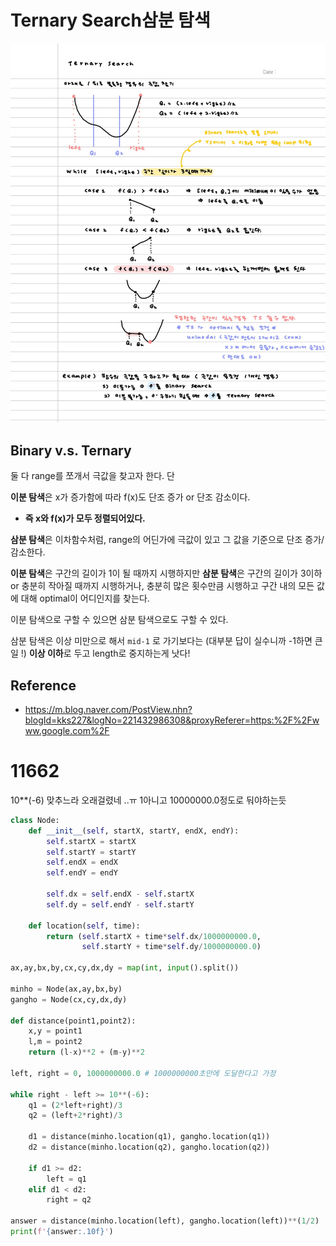 # Ternary Search삼분 탐색



![image-20201113132859472](../fig/image-20201113132859472.png)



## Binary v.s. Ternary

둘 다 range를 쪼개서 극값을 찾고자 한다. 단

**이분 탐색**은 x가 증가함에 따라 f(x)도 단조 증가 or 단조 감소이다.

* **즉 x와 f(x)가 모두 정렬되어있다.**

**삼분 탐색**은 이차함수처럼, range의 어딘가에 극값이 있고 그 값을 기준으로 단조 증가/감소한다.



**이분 탐색**은 구간의 길이가 1이 될 때까지 시행하지만 **삼분 탐색**은 구간의 길이가 3이하 or 충분히 작아질 때까지 시행하거나, 충분히 많은 횟수만큼 시행하고 구간 내의 모든 값에 대해 optimal이 어디인지를 찾는다.



이분 탐색으로 구할 수 있으면 삼분 탐색으로도 구할 수 있다.



삼분 탐색은 이상 미만으로 해서 `mid-1` 로 가기보다는 (대부분 답이 실수니까 -1하면 큰일 !) **이상 이하**로 두고 length로 중지하는게 낫다!



## Reference

* https://m.blog.naver.com/PostView.nhn?blogId=kks227&logNo=221432986308&proxyReferer=https:%2F%2Fwww.google.com%2F





# 11662

10**(-6) 맞추느라 오래걸렸네 ..ㅠ 1아니고 10000000.0정도로 둬야하는듯

```python
class Node:
    def __init__(self, startX, startY, endX, endY):
        self.startX = startX
        self.startY = startY
        self.endX = endX
        self.endY = endY

        self.dx = self.endX - self.startX
        self.dy = self.endY - self.startY

    def location(self, time):
        return (self.startX + time*self.dx/1000000000.0,
                self.startY + time*self.dy/1000000000.0)

ax,ay,bx,by,cx,cy,dx,dy = map(int, input().split())

minho = Node(ax,ay,bx,by)
gangho = Node(cx,cy,dx,dy)

def distance(point1,point2):
    x,y = point1
    l,m = point2
    return (l-x)**2 + (m-y)**2

left, right = 0, 1000000000.0 # 1000000000초만에 도달한다고 가정

while right - left >= 10**(-6):
    q1 = (2*left+right)/3
    q2 = (left+2*right)/3

    d1 = distance(minho.location(q1), gangho.location(q1))
    d2 = distance(minho.location(q2), gangho.location(q2))

    if d1 >= d2:
        left = q1
    elif d1 < d2:
        right = q2

answer = distance(minho.location(left), gangho.location(left))**(1/2)
print(f'{answer:.10f}')
```
